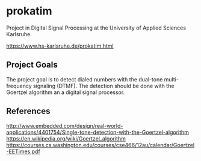 # prokatim

Project in Digital Signal Processing at the University of Applied Sciences Karlsruhe.

https://www.hs-karlsruhe.de/prokatim.html

## Project Goals

The project goal is to detect dialed numbers with the dual-tone multi-frequency signaling (DTMF). The detection should be done with the Goertzel algorithm an a digital signal processor.

## References

http://www.embedded.com/design/real-world-applications/4401754/Single-tone-detection-with-the-Goertzel-algorithm
https://en.wikipedia.org/wiki/Goertzel_algorithm
https://courses.cs.washington.edu/courses/cse466/12au/calendar/Goertzel-EETimes.pdf
